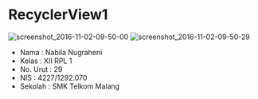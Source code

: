 # RecyclerView1
![screenshot_2016-11-02-09-50-00](https://cloud.githubusercontent.com/assets/22174659/19959489/ced095ee-a1d9-11e6-904f-f02312000070.png)
![screenshot_2016-11-02-09-50-29](https://cloud.githubusercontent.com/assets/22174659/19959490/ced105ba-a1d9-11e6-875b-7a8b26745226.png)
* Nama : Nabila Nugraheni
* Kelas : XII RPL 1
* No. Urut : 29
* NIS : 4227/1292.070
* Sekolah : SMK Telkom Malang

